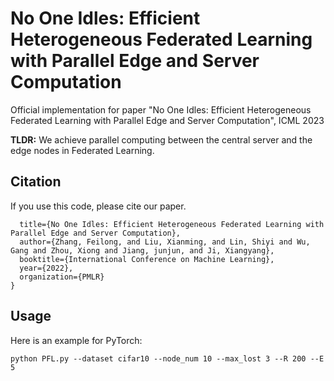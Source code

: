# No One Idles: Efficient Heterogeneous Federated Learning with Parallel Edge and Server Computation
Official implementation for paper "No One Idles: Efficient Heterogeneous Federated Learning with Parallel Edge and Server Computation", ICML 2023

**TLDR:** We achieve parallel computing between the central server and the edge nodes in Federated Learning.

## Citation
If you use this code, please cite our paper.
```@inproceedings{shysheya2022fit,
  title={No One Idles: Efficient Heterogeneous Federated Learning with Parallel Edge and Server Computation},
  author={Zhang, Feilong, and Liu, Xianming, and Lin, Shiyi and Wu, Gang and Zhou, Xiong and Jiang, junjun, and Ji, Xiangyang},
  booktitle={International Conference on Machine Learning},
  year={2022},
  organization={PMLR}
}
```
## Usage

Here is an example for PyTorch: 
```
python PFL.py --dataset cifar10 --node_num 10 --max_lost 3 --R 200 --E 5
```

